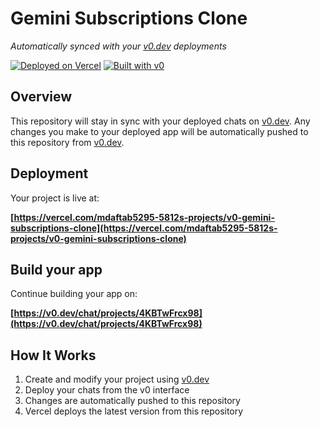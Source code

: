 # Gemini Subscriptions Clone

*Automatically synced with your [v0.dev](https://v0.dev) deployments*

[![Deployed on Vercel](https://img.shields.io/badge/Deployed%20on-Vercel-black?style=for-the-badge&logo=vercel)](https://vercel.com/mdaftab5295-5812s-projects/v0-gemini-subscriptions-clone)
[![Built with v0](https://img.shields.io/badge/Built%20with-v0.dev-black?style=for-the-badge)](https://v0.dev/chat/projects/4KBTwFrcx98)

## Overview

This repository will stay in sync with your deployed chats on [v0.dev](https://v0.dev).
Any changes you make to your deployed app will be automatically pushed to this repository from [v0.dev](https://v0.dev).

## Deployment

Your project is live at:

**[https://vercel.com/mdaftab5295-5812s-projects/v0-gemini-subscriptions-clone](https://vercel.com/mdaftab5295-5812s-projects/v0-gemini-subscriptions-clone)**

## Build your app

Continue building your app on:

**[https://v0.dev/chat/projects/4KBTwFrcx98](https://v0.dev/chat/projects/4KBTwFrcx98)**

## How It Works

1. Create and modify your project using [v0.dev](https://v0.dev)
2. Deploy your chats from the v0 interface
3. Changes are automatically pushed to this repository
4. Vercel deploys the latest version from this repository